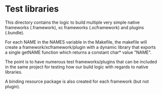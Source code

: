 # Test libraries

This directory contains the logic to build multiple very simple native
frameworks (.framework), xc frameworks (.xcframework) and plugins (.bundle).

For each NAME in the NAMES variable in the Makefile, the makefile will create
a framework/xcframework/plugin with a dynamic library that exports a single
getNAME function which returns a constant char* value "NAME".

The point is to have numerous test frameworks/plugins that can be included in
the same project for testing how our build logic with regards to native
libraries.

A binding resource package is also created for each framework (but not plugin).
